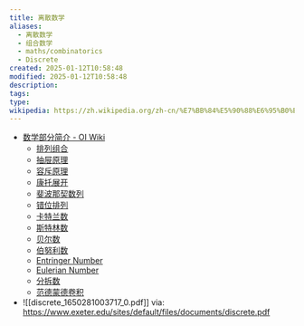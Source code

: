 ```yaml
---
title: 离散数学
aliases:
  - 离散数学
  - 组合数学
  - maths/combinatorics
  - Discrete
created: 2025-01-12T10:58:48
modified: 2025-01-12T10:58:48
description: 
tags: 
type:
wikipedia: https://zh.wikipedia.org/zh-cn/%E7%BB%84%E5%90%88%E6%95%B0%E5%AD%A6
---
```


- [数学部分简介 - OI Wiki](https://oi-wiki.org/math/)
  - [排列组合](https://oi-wiki.org/math/combinatorics/combination/)
  - [抽屉原理](https://oi-wiki.org/math/combinatorics/drawer-principle/)
  - [容斥原理](https://oi-wiki.org/math/combinatorics/inclusion-exclusion-principle/)
  - [康托展开](https://oi-wiki.org/math/combinatorics/cantor/)
  - [斐波那契数列](https://oi-wiki.org/math/combinatorics/fibonacci/)
  - [错位排列](https://oi-wiki.org/math/combinatorics/derangement/)
  - [卡特兰数](https://oi-wiki.org/math/combinatorics/catalan/)
  - [斯特林数](https://oi-wiki.org/math/combinatorics/stirling/)
  - [贝尔数](https://oi-wiki.org/math/combinatorics/bell/)
  - [伯努利数](https://oi-wiki.org/math/combinatorics/bernoulli/)
  - [Entringer Number](https://oi-wiki.org/math/combinatorics/entringer/)
  - [Eulerian Number](https://oi-wiki.org/math/combinatorics/eulerian/)
  - [分拆数](https://oi-wiki.org/math/combinatorics/partition/)
  - [范德蒙德卷积](https://oi-wiki.org/math/combinatorics/vandermonde-convolution/)
- ![[discrete_1650281003717_0.pdf]]
  via: https://www.exeter.edu/sites/default/files/documents/discrete.pdf